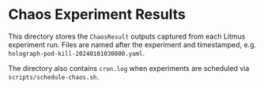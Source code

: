 # Chaos Experiment Results

This directory stores the `ChaosResult` outputs captured from each Litmus experiment run. Files are named after the experiment and timestamped, e.g. `holograph-pod-kill-20240101030000.yaml`.

The directory also contains `cron.log` when experiments are scheduled via `scripts/schedule-chaos.sh`.
